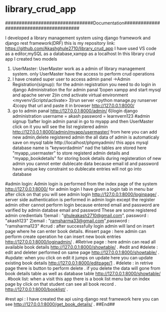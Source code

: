 # library_crud_app
################################Documentation########################################


I developed a library management system using django framework and django rest framework(DRF)
this is my repository link: https://github.com/Akashghule2710/library_crud_app
I have used VS code as a editor,mySQL as a database,xampp as a localhost
In this library crud app I created two models 
1) UserMaster: UserMaster work as a admin of library management system. only UserMaster have the access to perform crud operations
2) I have created super user to access admin panel
->Admin Registration(signup): for the admin registration you need to do login in django Administration the
for admin panal 
1)open xampp and start mysql and apache server
2)in cmd activate virtual environment <myvenv\Scripts\activate>
3)run server <python manage.py runserver
 4)copy that url and paste it in browser http://127.0.0.1:8000/
 5) go to admin panal http://127.0.0.1:8000/admin/
 6)login django administration   username = akash
                                 password = learnvern123
 #admin signup
 1)after login admin panal in go to myapp and then UserMaster click on it you will see the list registered admin  http://127.0.0.1:8000/admin/myapp/usermaster/
 from here you can add new admin,delete registered admin the all data of admin is automaticaly save on mysql table http://localhost/phpmyadmin/
 this apps mysql database name is "keywordadmin" nad the tables are stored here "myapp_usermaster" to store registerd admin details and "myapp_bookdetails" for storing book details
during registeration of new admin you cannot enter dublecate data because email id and password have unique key constraint so dublecate entries will not go into database
    
#admin login:
Admin login is performed from the index page of the system     http://127.0.0.1:8000/
for admin login I have given a login tab in menu bar after click on that you will see admin login  http://127.0.0.1:8000/loginpage/ .
server side authentication is performed in admin login except the register admin other cannot perform login because entered email and password are
varified by admin databse email and password
These are some registered admin credientials
1)email : "ghuleakash2710@gmail.com", password : "akash123"
2)email : "ramsharma33@gmail.com",password : "ramsharma123"
#crud :
after successfully login admin will land on insert page where he can enter book details.
#insert page : here admin can perform create operation he can insert new book entries http://127.0.0.1:8000/loginadmin/ . 
#Retrive page : here admin can read all available book details  http://127.0.0.1:8000/showtable/ .
#edit and #delete : edit and deleter performed on same page   http://127.0.0.1:8000/showtable/ .
#update:  when you click on edit it jumps on update here you can update existing book details  http://127.0.0.1:8000/editpage/1 .
#delete : in retrive page there is button to perform delete .
if you delete the data will gone from book details table as well as database table   http://127.0.0.1:8000/showtable/ .
#book list:
when a  visit this app there is a book list menu bar on index page by click on that student can see all book record .
http://127.0.0.1:8000/booklist/ .
                     
#rest api :
I have created the api using django rest framework here you can see  http://127.0.0.1:8000/get_book_details/ .
##End##
                     
                    
               
                   
 
            
